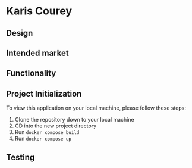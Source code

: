 # Karis Courey


## Design



## Intended market


## Functionality

## Project Initialization

To view this application on your local machine, please follow these steps:

1. Clone the repository down to your local machine
2. CD into the new project directory
3. Run `docker compose build`
4. Run `docker compose up`


## Testing
